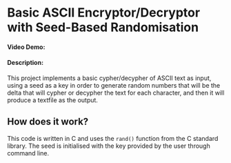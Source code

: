 # Basic ASCII Encryptor/Decryptor with Seed-Based Randomisation
#### Video Demo:
#### Description:
This project implements a basic cypher/decypher of ASCII text as input, using a seed as a key in order to generate random numbers that will be the delta that will cypher or decypher the text for each character, and then it will produce a textfile as the output.

## How does it work?
This code is written in C and uses the `rand()` function from the C standard library.
The seed is initialised with the key provided by the user through command line.
```

